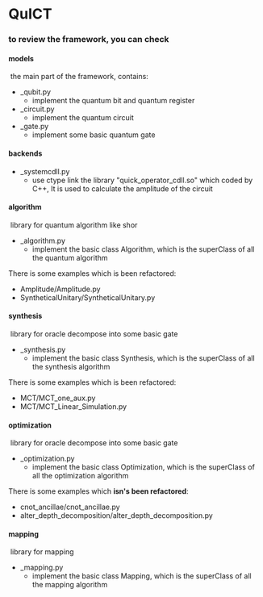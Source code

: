 # QuICT

### to review the framework, you can check

#### models

​	the main part of the framework, contains:

- _qubit.py
  - implement the quantum bit and quantum register
- _circuit.py
  - implement the quantum circuit
- _gate.py
  - implement some basic quantum gate 

#### backends

- _systemcdll.py
  - use ctype link the library "quick_operator_cdll.so" which coded by C++, It is used to calculate the amplitude of the circuit

#### algorithm

​	library for quantum algorithm like shor

- _algorithm.py
  - implement the basic class Algorithm, which is the superClass of all the quantum algorithm

There is some examples which is been refactored:

- Amplitude/Amplitude.py
- SyntheticalUnitary/SyntheticalUnitary.py

#### synthesis

​	library for oracle decompose into some basic gate

- _synthesis.py
  - implement the basic class Synthesis, which is the superClass of all the synthesis algorithm

There is some examples which is been refactored:

- MCT/MCT_one_aux.py
- MCT/MCT_Linear_Simulation.py

#### optimization

​	library for oracle decompose into some basic gate

- _optimization.py
  - implement the basic class Optimization, which is the superClass of all the optimization algorithm

There is some examples which  **isn's been refactored**:

- cnot_ancillae/cnot_ancillae.py
- alter_depth_decomposition/alter_depth_decomposition.py

#### mapping

​	library for mapping

- _mapping.py
  - implement the basic class Mapping, which is the superClass of all the mapping algorithm

